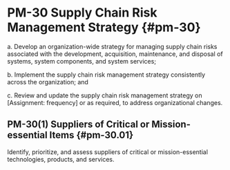 # PM-30 Supply Chain Risk Management Strategy {#pm-30}

a. Develop an organization-wide strategy for managing supply chain risks associated with the development, acquisition, maintenance, and disposal of systems, system components, and system services;

b. Implement the supply chain risk management strategy consistently across the organization; and

c. Review and update the supply chain risk management strategy on [Assignment: frequency] or as required, to address organizational changes.

## PM-30(1) Suppliers of Critical or Mission-essential Items {#pm-30.01}

Identify, prioritize, and assess suppliers of critical or mission-essential technologies, products, and services.

